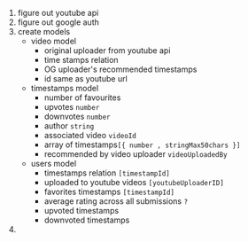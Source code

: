 1.  figure out youtube api
2.  figure out google auth
3.  create models
    - video model
      - original uploader from youtube api
      - time stamps relation
      - OG uploader's recommended timestamps
      - id same as youtube url
    - timestamps model
      - number of favourites
      - upvotes `number`
      - downvotes `number`
      - author `string`
      - associated video `videoId`
      - array of timestamps`[{ number , stringMax50chars }]`
      - recommended by video uploader `videoUploadedBy`
    - users model
      - timestamps relation `[timestampId]`
      - uploaded to youtube videos `[youtubeUploaderID]`
      - favorites timestamps `[timestampId]`
      - average rating across all submissions `?`
      - upvoted timestamps
      - downvoted timestamps
4.
